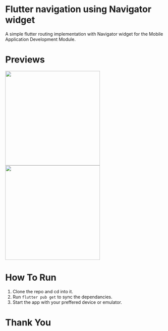 # Flutter navigation using Navigator widget

A simple flutter routing implementation with Navigator widget for the Mobile Application Development Module.

# Previews

<image width="300px" src="previews/preview1.png"/>
<image width="300px" src="previews/preview2.png"/>

# How To Run

1. Clone the repo and cd into it.
2. Run `flutter pub get` to sync the dependancies.
3. Start the app with your preffered device or emulator.

# Thank You
